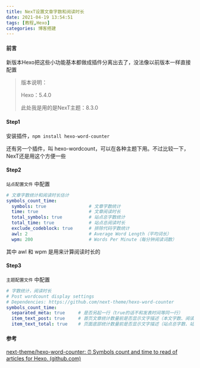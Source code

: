 ```yaml
---
title: NexT设置文章字数和阅读时长
date: 2021-04-19 13:54:51
tags: [教程,Hexo]
categories: 博客搭建
---
```

#### 前言

新版本Hexo把这些小功能基本都做成插件分离出去了，没法像以前版本一样直接配置

> 版本说明：
>
> Hexo：5.4.0
>
> 此处我是用的是NexT主题：8.3.0

#### Step1

安装插件，`npm install hexo-word-counter`

还有另一个插件，叫 hexo-wordcount，可以在各种主题下用。不过比较一下，NexT还是用这个方便一些

#### Step2

`站点配置文件` 中配置

```yaml
# 文章字数统计和阅读时长估计
symbols_count_time:
  symbols: true                # 文章字数统计
  time: true                   # 文章阅读时长
  total_symbols: true          # 站点总字数统计
  total_time: true             # 站点总阅读时长
  exclude_codeblock: true      # 排除代码字数统计
  awl: 2                       # Average Word Length（平均词长）
  wpm: 200                     # Words Per Minute（每分钟阅读词数）
```

其中 awl 和 wpm 是用来计算阅读时长的

#### Step3

`主题配置文件` 中配置

```yaml
# 字数统计，阅读时长
# Post wordcount display settings
# Dependencies: https://github.com/next-theme/hexo-word-counter
symbols_count_time:
  separated_meta: true     # 是否另起一行（true的话不和发表时间等同一行）
  item_text_post: true     # 首页文章统计数量前是否显示文字描述（本文字数、阅读时长）
  item_text_total: true    # 页面底部统计数量前是否显示文字描述（站点总字数、站点阅读时长）
```

#### 参考

[next-theme/hexo-word-counter: ⏰ Symbols count and time to read of articles for Hexo. (github.com)](https://github.com/next-theme/hexo-word-counter)